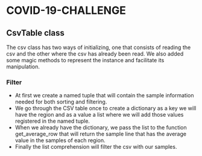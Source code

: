 # COVID-19-CHALLENGE

## CsvTable class

The csv class has two ways of initializing, one that consists of reading the csv and the other where the csv has already
been read. We also added some magic methods to represent the instance and facilitate its manipulation.

### Filter 

- At first we create a named tuple that will contain the sample information needed for both sorting and filtering.
- We go through the CSV table once to create a dictionary as a key we will have the region and as a value a list where 
we will add those values registered in the named tuple.
- When we already have the dictionary, we pass the list to the function get_average_row that will return the sample 
line that has the average value in the samples of each region.
- Finally the list comprehension will filter the csv with our samples.